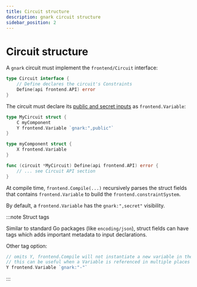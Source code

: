 ```yaml
---
title: Circuit structure
description: gnark circuit structure
sidebar_position: 2
---
```


# Circuit structure

A `gnark` circuit must implement the `frontend/Circuit` interface:

```go
type Circuit interface {
    // Define declares the circuit's Constraints
    Define(api frontend.API) error
}
```

The circuit must declare its [public and secret inputs](../../Concepts/zkp.md#public-and-secret-inputs) as `frontend.Variable`:

```go
type MyCircuit struct {
    C myComponent
    Y frontend.Variable `gnark:",public"`
}

type myComponent struct {
    X frontend.Variable
}

func (circuit *MyCircuit) Define(api frontend.API) error {
    // ... see Circuit API section
}
```

At compile time, `frontend.Compile(...)` recursively parses the struct fields that contains `frontend.Variable` to build the `frontend.constraintSystem`.

By default, a `frontend.Variable` has the `gnark:",secret"` visibility.

:::note Struct tags

Similar to standard Go packages (like `encoding/json`), struct fields can have tags which adds important metadata to input declarations.

Other tag option:

```go
// omits Y, frontend.Compile will not instantiate a new variable in the ConstraintSystem
// this can be useful when a Variable is referenced in multiple places but we only wish to instantiate it once
Y frontend.Variable `gnark:"-"`
```

:::
